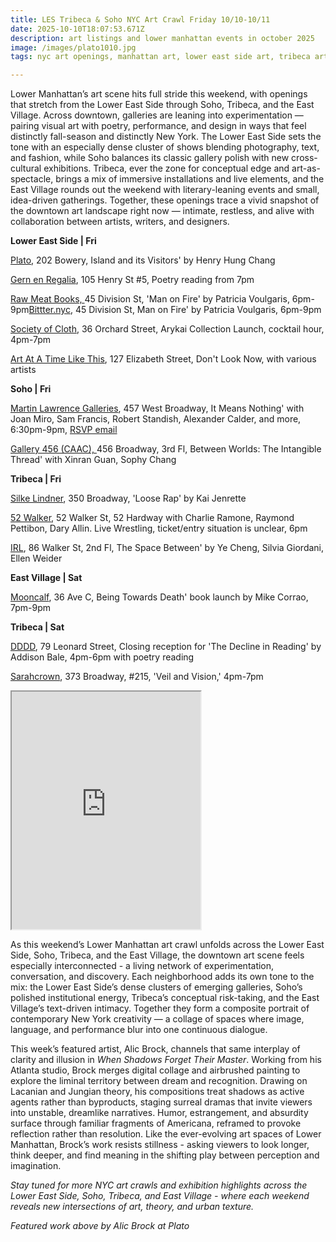 ```yaml
---
title: LES Tribeca & Soho NYC Art Crawl Friday 10/10-10/11
date: 2025-10-10T18:07:53.671Z
description: art listings and lower manhattan events in october 2025
image: /images/plato1010.jpg
tags: nyc art openings, manhattan art, lower east side art, tribeca art 

---
```

Lower Manhattan’s art scene hits full stride this weekend, with openings that stretch from the Lower East Side through Soho, Tribeca, and the East Village. Across downtown, galleries are leaning into experimentation — pairing visual art with poetry, performance, and design in ways that feel distinctly fall-season and distinctly New York. The Lower East Side sets the tone with an especially dense cluster of shows blending photography, text, and fashion, while Soho balances its classic gallery polish with new cross-cultural exhibitions. Tribeca, ever the zone for conceptual edge and art-as-spectacle, brings a mix of immersive installations and live elements, and the East Village rounds out the weekend with literary-leaning events and small, idea-driven gatherings. Together, these openings trace a vivid snapshot of the downtown art landscape right now — intimate, restless, and alive with collaboration between artists, writers, and designers.

**L﻿ower East Side | Fri**

[P﻿lato](https://www.platogallery.com/), 202 Bowery, Island and its Visitors' by Henry Hung Chang

[Gern en Regalia](https://gernenregalia.com/), 105 Henry St #5, Poetry reading from 7pm

[﻿Raw Meat Books, ](https://www.instagram.com/rawmeatbooks)45 Division St, 'Man on Fire' by Patricia Voulgaris, 6pm-9pm[Bittter.nyc](https://www.instagram.com/bitter.nyc), 45 Division St, Man on Fire' by Patricia Voulgaris, 6pm-9pm

[Society of Cloth](https://www.instagram.com/thesocietyofcloth), 36 Orchard Street, Arykai Collection Launch, cocktail hour, 4pm-7pm

[Art At A Time Like This](https://www.instagram.com/artatatimelikethis), 127 Elizabeth Street, Don't Look Now, with various artists

**S﻿oho | Fri**

[Martin Lawrence Galleries](https://martinlawrence.com/pages/new-york-new-york), 457 West Broadway, It Means Nothing' with Joan Miro, Sam Francis, Robert Standish, Alexander Calder, and more, 6:30pm-9pm, [RSVP email](soho@martinlawrence.com)

[Gallery 456 (CAAC), ](http://www.caacarts.org/)456 Broadway, 3rd Fl, Between Worlds: The Intangible Thread' with Xinran Guan, Sophy Chang

**T﻿ribeca | Fri**

[Silke Lindner](https://www.instagram.com/silkelindner.nyc), 350 Broadway, 'Loose Rap' by Kai Jenrette

[52 Walker](https://www.52walker.com/), 52 Walker St, 52 Hardway with Charlie Ramone, Raymond Pettibon, Dary Allin. Live Wrestling, ticket/entry situation is unclear, 6pm

[I﻿RL](https://www.instagram.com/irl.nyc), 86 Walker St, 2nd Fl, The Space Between' by Ye Cheng, Silvia Giordani, Ellen Weider

**E﻿ast Village | Sat**

[Mooncalf](https://www.instagram.com/mooncalfnyc), 36 Ave C, Being Towards Death' book launch by Mike Corrao, 7pm-9pm

**T﻿ribeca | Sat**

[D﻿DDD](https://dddd.pictures/), 79 Leonard Street, Closing reception for 'The Decline in Reading' by Addison Bale, 4pm-6pm with poetry reading

[Sarahcrown](https://www.sarahcrown.com/), 373 Broadway, #215, 'Veil and Vision,' 4pm-7pm

<iframe src="https://www.google.com/maps/d/u/1/embed?mid=1Yn2TNNn-aP2u2kFsqAAfw_pMXxOtnhw&ehbc=2E312F" width="60%" height="380"></iframe>

As this weekend’s Lower Manhattan art crawl unfolds across the Lower East Side, Soho, Tribeca, and the East Village, the downtown art scene feels especially interconnected - a living network of experimentation, conversation, and discovery. Each neighborhood adds its own tone to the mix: the Lower East Side’s dense clusters of emerging galleries, Soho’s polished institutional energy, Tribeca’s conceptual risk-taking, and the East Village’s text-driven intimacy. Together they form a composite portrait of contemporary New York creativity — a collage of spaces where image, language, and performance blur into one continuous dialogue.

This week’s featured artist, Alic Brock, channels that same interplay of clarity and illusion in *When Shadows Forget Their Master*. Working from his Atlanta studio, Brock merges digital collage and airbrushed painting to explore the liminal territory between dream and recognition. Drawing on Lacanian and Jungian theory, his compositions treat shadows as active agents rather than byproducts, staging surreal dramas that invite viewers into unstable, dreamlike narratives. Humor, estrangement, and absurdity surface through familiar fragments of Americana, reframed to provoke reflection rather than resolution. Like the ever-evolving art spaces of Lower Manhattan, Brock’s work resists stillness - asking viewers to look longer, think deeper, and find meaning in the shifting play between perception and imagination.

*Stay tuned for more NYC art crawls and exhibition highlights across the Lower East Side, Soho, Tribeca, and East Village - where each weekend reveals new intersections of art, theory, and urban texture.*

*F﻿eatured work above by Alic Brock at Plato*